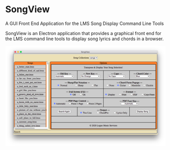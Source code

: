 # SongView
A GUI Front End Application for the LMS Song Display Command Line Tools

SongView is an Electron application that provides a graphical front end for the LMS command line tools to display song lyrics and chords in a browser.

![SongView Imge](/images/songview.png)

